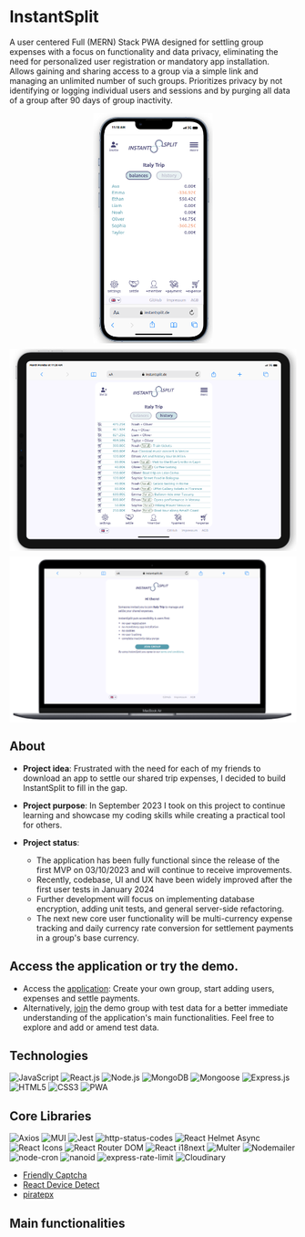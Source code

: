 # InstantSplit

A user centered Full (MERN) Stack PWA designed for settling group expenses with a focus on functionality and data privacy, eliminating the need for personalized user registration or mandatory app installation. Allows gaining and sharing access to a group via a simple link and managing an unlimited number of such groups. Prioritizes privacy by not identifying or logging individual users and sessions and by purging all data of a group after 90 days of group inactivity.

<div align="center" style="display: flex; flex-wrap: wrap; gap: 10px;justify-content: center; margin-top: 10px">
  <img src="./client/public/app-image.png" alt="App screenshot2" width="210px">
  <img src="./client/public/app-image2.png" alt="App screenshot2" width="580px">
</div>
<div align="center" style="display: flex; flex-wrap: wrap; justify-content: center; margin-top: 10px">
        <img src="./client/public/app-image3.png" alt="App screenshot6" width="800px">
</div>

## About

- **Project idea**: Frustrated with the need for each of my friends to download an app to settle our shared trip expenses, I decided to build InstantSplit to fill in the gap.
- **Project purpose**: In September 2023 I took on this project to continue learning and showcase my coding skills while creating a practical tool for others.

- **Project status**:
  - The application has been fully functional since the release of the first MVP on 03/10/2023 and will continue to receive improvements.
  - Recently, codebase, UI and UX have been widely improved after the first user tests in January 2024
  - Further development will focus on implementing database encryption, adding unit tests, and general server-side refactoring.
  - The next new core user functionality will be multi-currency expense tracking and daily currency rate conversion for settlement payments in a group's base currency.

## Access the application or try the demo.

- Access the [application](https://www.instantsplit.de/): Create your own group, start adding users, expenses and settle payments.
- Alternatively, [join](https://instantsplit.de/join-instantsplit-group/Italy%20Trip%20GitHub%20Demo/UO99CWXD) the demo group with test data for a better immediate understanding of the application's main functionalities. Feel free to explore and add or amend test data.

## Technologies

![JavaScript](https://img.shields.io/badge/JavaScript-F7DF1E?style=for-the-badge&logo=javascript&logoColor=black)
![React.js](https://img.shields.io/badge/React.js-61DAFB?style=for-the-badge&logo=react&logoColor=black)
![Node.js](https://img.shields.io/badge/Node.js-339933?style=for-the-badge&logo=node.js&logoColor=white)
![MongoDB](https://img.shields.io/badge/MongoDB-47A248?style=for-the-badge&logo=mongodb&logoColor=white)
![Mongoose](https://img.shields.io/badge/Mongoose-47A248?style=for-the-badge&logo=mongoose&logoColor=white)
![Express.js](https://img.shields.io/badge/Express.js-000000?style=for-the-badge&logo=express&logoColor=white)
![HTML5](https://img.shields.io/badge/HTML5-E34F26?style=for-the-badge&logo=html5&logoColor=white)
![CSS3](https://img.shields.io/badge/CSS3-1572B6?style=for-the-badge&logo=css3&logoColor=white)
![PWA](https://img.shields.io/badge/PWA-Progressive%20Web%20App-blue?style=for-the-badge)

## Core Libraries

![Axios](https://img.shields.io/badge/Axios-61DAFB?style=for-the-badge&logo=axios&logoColor=white)
![MUI](https://img.shields.io/badge/MUI-%230081CB.svg?style=for-the-badge&logo=mui&logoColor=white)
![Jest](https://img.shields.io/badge/Jest-C21325?style=for-the-badge&logo=jest&logoColor=white)
![http-status-codes](https://img.shields.io/badge/http--status--codes-4285F4?style=for-the-badge)
![React Helmet Async](https://img.shields.io/badge/React%20Helmet%20Async-61DAFB?style=for-the-badge&logo=react&logoColor=white)
![React Icons](https://img.shields.io/badge/React%20Icons-61DAFB?style=for-the-badge&logo=react&logoColor=white)
![React Router DOM](https://img.shields.io/badge/React%20Router%20DOM-CA4245?style=for-the-badge&logo=react-router&logoColor=white)
![React i18next](https://img.shields.io/badge/React%20i18next-0FAAFF?style=for-the-badge&logo=i18next&logoColor=white)
![Multer](https://img.shields.io/badge/Multer-FF73AF?style=for-the-badge&logo=node.js&logoColor=white)
![Nodemailer](https://img.shields.io/badge/Nodemailer-339933?style=for-the-badge&logo=nodemailer&logoColor=white)
![node-cron](https://img.shields.io/badge/node--cron-F8C300?style=for-the-badge&logo=node.js&logoColor=white)
![nanoid](https://img.shields.io/badge/nanoid-00D4FF?style=for-the-badge&logo=node.js&logoColor=white)
![express-rate-limit](https://img.shields.io/badge/express--rate--limit-FF6D00?style=for-the-badge&logo=node.js&logoColor=white)
![Cloudinary](https://img.shields.io/badge/Cloudinary-00BFFF?style=for-the-badge&logo=cloudinary&logoColor=white)

- [Friendly Captcha](https://friendlycaptcha.com/)
- [React Device Detect](https://www.npmjs.com/package/react-device-detect)
- [piratepx](https://github.com/piratepx)

## Main functionalities
